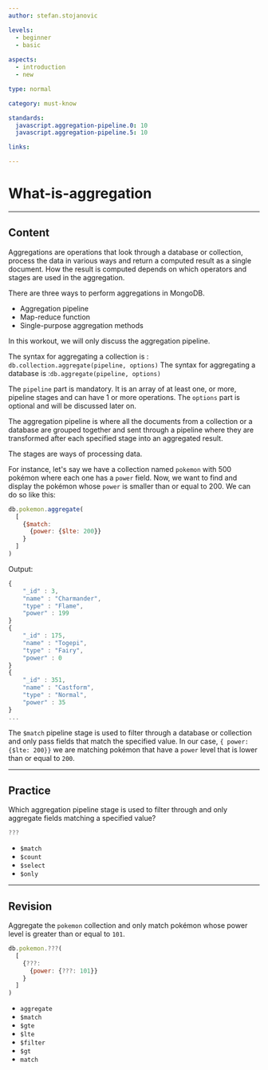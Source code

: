 ```yaml
---
author: stefan.stojanovic

levels:
  - beginner
  - basic
  
aspects:
  - introduction
  - new

type: normal

category: must-know

standards:
  javascript.aggregation-pipeline.0: 10
  javascript.aggregation-pipeline.5: 10

links:

---
```

# What-is-aggregation
---
## Content

Aggregations are operations that look through a database or collection, process the data in various ways and return a computed result as a single document. How the result is computed depends on which operators and stages are used in the aggregation.

There are three ways to perform aggregations in MongoDB.
  - Aggregation pipeline
  - Map-reduce function
  - Single-purpose aggregation methods

In this workout, we will only discuss the aggregation pipeline.

The syntax for aggregating a collection is : `db.collection.aggregate(pipeline, options)`
The syntax for aggregating a database is :`db.aggregate(pipeline, options)`

The `pipeline` part is mandatory. It is an array of at least one, or more, pipeline stages and can have 1 or more operations.
The `options` part is optional and will be discussed later on.

The aggregation pipeline is where all the documents from a collection or a database are grouped together and sent through a pipeline where they are transformed after each specified stage into an aggregated result.

The stages are ways of processing data.

For instance, let's say we have a collection named `pokemon` with 500 pokémon where each one has a `power` field. Now, we want to find and display the pokémon whose `power` is smaller than or equal to 200. We can do so like this:

```javascript
db.pokemon.aggregate(
  [ 
    {$match: 
      {power: {$lte: 200}}
    }
  ]
)
```
Output:
```javascript
{ 
    "_id" : 3, 
    "name" : "Charmander", 
    "type" : "Flame", 
    "power" : 199 
}
{   
    "_id" : 175, 
    "name" : "Togepi", 
    "type" : "Fairy", 
    "power" : 0
}
{   
    "_id" : 351, 
    "name" : "Castform", 
    "type" : "Normal", 
    "power" : 35 
}
...
```

The `$match` pipeline stage is used to filter through a database or collection and only pass fields that match the specified value. In our case, `{ power: {$lte: 200}}` we are matching pokémon that have a `power` level that is lower than or equal to `200`.

---
## Practice

Which aggregation pipeline stage is used to filter through and only aggregate fields matching a specified value?

```javascript
???
```

* `$match`
* `$count`
* `$select`
* `$only`

---
## Revision

Aggregate the `pokemon` collection and only match pokémon whose power level is greater than or equal to `101`.

```javascript
db.pokemon.???(
  [ 
    {???: 
      {power: {???: 101}}
    }
  ]
)
```

* `aggregate`
* `$match`
* `$gte`
* `$lte`
* `$filter`
* `$gt`
* `match`